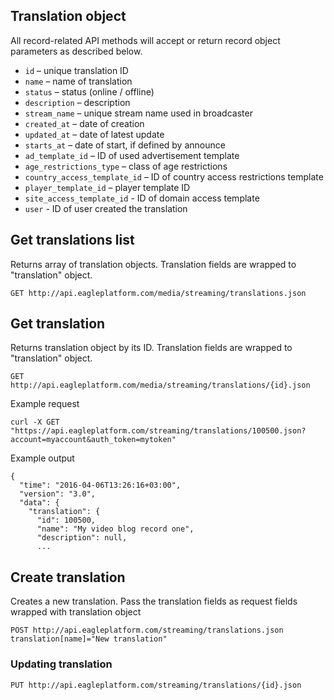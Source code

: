 ## Translation object

All record-related API methods will accept or return record object parameters as described below.

* `id` – unique translation ID
* `name` – name of translation
* `status` – status (online / offline)
* `description` – description
* `stream_name` – unique stream name used in broadcaster
* `created_at` – date of creation
* `updated_at` – date of latest update
* `starts_at` – date of start, if defined by announce
* `ad_template_id` – ID of used advertisement template
* `age_restrictions_type` – class of age restrictions
* `country_access_template_id` – ID of country access restrictions template
* `player_template_id` – player template ID
* `site_access_template_id` - ID of domain access template
* `user` - ID of user created the translation 

## Get translations list

Returns array of translation objects. Translation fields are wrapped to "translation" object.

    GET http://api.eagleplatform.com/media/streaming/translations.json

## Get translation

Returns translation object by its ID. Translation fields are wrapped to "translation" object.

    GET http://api.eagleplatform.com/media/streaming/translations/{id}.json

Example request

    curl -X GET "https://api.eagleplatform.com/streaming/translations/100500.json?account=myaccount&auth_token=mytoken"

Example output

    {
      "time": "2016-04-06T13:26:16+03:00",
      "version": "3.0",
      "data": {
        "translation": {
          "id": 100500,
          "name": "My video blog record one",
          "description": null,
          ...


## Create translation

Creates a new translation. Pass the translation fields as request fields wrapped with translation object

    POST http://api.eagleplatform.com/streaming/translations.json
    translation[name]="New translation"


### Updating translation

    PUT http://api.eagleplatform.com/streaming/translations/{id}.json
